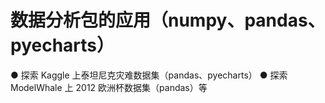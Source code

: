 # 数据分析包的应用（numpy、pandas、pyecharts）
  ● 探索 Kaggle 上泰坦尼克灾难数据集（pandas、pyecharts）
  ● 探索 ModelWhale 上 2012 欧洲杯数据集（pandas）等

